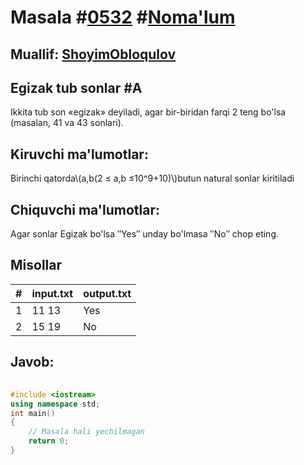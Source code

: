 
<h1>Masala #<a href="https://robocontest.uz/tasks/0532">0532</a> #<a href="https://robocontest.uz/tasks?category=1">Noma'lum</a></h1>
<h2> Muallif: <a href="https://robocontest.uz/profile/obloqulovshoyim">ShoyimObloqulov</a></h2>
<h2>Egizak tub sonlar #A</h2>
<p>Ikkita tub son «egizak» deyiladi, agar bir-biridan farqi 2 teng bo'lsa (masalan, 41 va 43 sonlari).</p>
<h2>Kiruvchi ma'lumotlar:</h2>
<p>Birinchi qatorda\(a,b(2 ≤ a,b ≤10^9+10)\)butun natural sonlar kiritiladi</p>
<h2>Chiquvchi ma'lumotlar:</h2>
<p>Agar sonlar Egizak bo'lsa ″Yes″ unday bo'lmasa ″No″ chop eting.</p>
<h2>Misollar</h2>
<table>
    <thead>
        <tr>
            <th>#</th>
            <th>input.txt</th>
            <th>output.txt</th>
        </tr>
    </thead>
    <tbody>
            <tr>
                <td>1</td>
                <td>11 13</td>
                <td>Yes</td>
            </tr>
            <tr>
                <td>2</td>
                <td>15 19</td>
                <td>No</td>
            </tr>
    </tbody>
    </table>
    
<h2>Javob:</h2>

######
```cpp
#include <iostream>
using namespace std;
int main()
{
    // Masala hali yechilmagan
    return 0;
}
```
